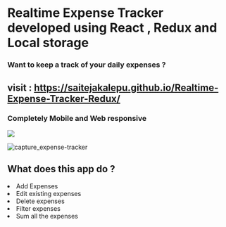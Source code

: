 # Realtime Expense Tracker developed using React , Redux and Local storage

<h3>Want to keep a track of your daily expenses ? </h3>

## visit :  https://saitejakalepu.github.io/Realtime-Expense-Tracker-Redux/

### Completely Mobile and Web responsive 

<img src="responsive-expense-tracker"/>

![capture_expense-tracker](https://user-images.githubusercontent.com/69914580/137531138-468aa561-7a02-4701-835f-8c520e746105.JPG)

## What does this app do ?
<li>Add Expenses</li>
<li>Edit existing expenses</li>
<li>Delete expenses</li>
<li>Filter expenses</li>
<li>Sum all the expenses</li>


